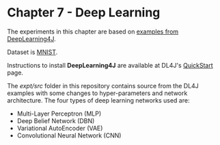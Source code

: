 # Chapter 7 - Deep Learning

The experiments in this chapter are based on [examples from DeepLearning4J](https://github.com/deeplearning4j/dl4j-examples/tree/master/dl4j-examples/src/main/java/org/deeplearning4j/examples).

Dataset is [MNIST](https://yann.lecun.com/exdb/mnist).

Instructions to install **DeepLearning4J** are available at DL4J's [QuickStart](https://deeplearning4j.org/quickstart.html) page.

The *expt/src* folder in this repository contains source from the DL4J examples with some changes to hyper-parameters and network architecture. The four types of deep learning networks used are:
* Multi-Layer Perceptron (MLP)
* Deep Belief Network (DBN)
* Variational AutoEncoder (VAE)
* Convolutional Neural Network (CNN)
